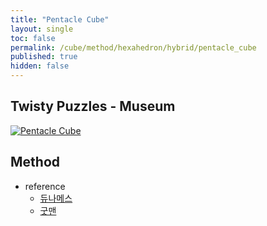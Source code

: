 ```yaml
---
title: "Pentacle Cube"
layout: single
toc: false
permalink: /cube/method/hexahedron/hybrid/pentacle_cube
published: true
hidden: false
---
```


<head>
  <base target="_blank">
</head>



## Twisty Puzzles - Museum

<a href="https://twistypuzzles.com/app/museum/museum_showitem.php?pkey=6508">
  <img alt="Pentacle Cube" src="https://twistypuzzles.com/museum/large/06508-01.jpg">
</a>



## Method

- reference
  - [듀나메스](https://youtu.be/EUtZcvWS_Zc)
  - [굿맨](https://youtu.be/exlG6UUVUoA)
